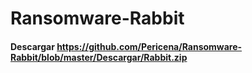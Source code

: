 # Ransomware-Rabbit

#### Descargar https://github.com/Pericena/Ransomware-Rabbit/blob/master/Descargar/Rabbit.zip
